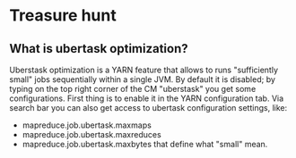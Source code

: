 # Treasure hunt

## What is ubertask optimization?
Uberstask optimization is a YARN feature that allows to runs "sufficiently small" jobs sequentially within a single JVM. 
By default it is disabled; by typing on the top right corner of the CM "uberstask" you get some configurations.
First thing is to enable it in the YARN configuration tab. 
Via search bar you can also get access to ubertask configuration settings, like:
* mapreduce.job.ubertask.maxmaps
* mapreduce.job.ubertask.maxreduces
* mapreduce.job.ubertask.maxbytes 
that define what "small" mean. 